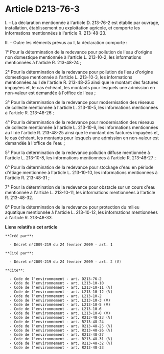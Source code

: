# Article D213-76-3

I. – La déclaration mentionnée à l'article D. 213-76-2 est établie par ouvrage, installation, établissement ou exploitation
agricole, et comporte les informations mentionnées à l'article R. 213-48-23. 

II. – Outre les éléments prévus au I, la déclaration comporte : 

1° Pour la détermination de la redevance pour pollution de l'eau d'origine non domestique mentionnée à l'article L. 213-10-2,
les informations mentionnées à l'article R. 213-48-24 ; 

2° Pour la détermination de la redevance pour pollution de l'eau d'origine domestique mentionnée à l'article L. 213-10-3, les
informations mentionnées au I de l'article R. 213-48-25 ainsi que le montant des factures impayées et, le cas échéant, les
montants pour lesquels une admission en non-valeur est demandée à l'office de l'eau ; 

3° Pour la détermination de la redevance pour modernisation des réseaux de collecte mentionnée à l'article L. 213-10-5, les
informations mentionnées à l'article R. 213-48-26 ; 

4° Pour la détermination de la redevance pour modernisation des réseaux de collecte mentionnée à l'article L. 213-10-6, les
informations mentionnées au II de l'article R. 213-48-25 ainsi que le montant des factures impayées et, le cas échéant, les
montants pour lesquels une admission en non-valeur est demandée à l'office de l'eau ; 

5° Pour la détermination de la redevance pollution diffuse mentionnée à l'article L. 213-10-8, les informations mentionnées à
l'article R. 213-48-27 ; 

6° Pour la détermination de la redevance pour stockage d'eau en période d'étiage mentionnée à l'article L. 213-10-10, les
informations mentionnées à l'article R. 213-48-31 ; 

7° Pour la détermination de la redevance pour obstacle sur un cours d'eau mentionnée à l'article L. 213-10-11, les
informations mentionnées à l'article R. 213-48-32.

8° Pour la détermination de la redevance pour protection du milieu aquatique mentionnée à l'article L. 213-10-12, les
informations mentionnées à l'article R. 213-48-33.

**Liens relatifs à cet article**

	**Créé par**:

	  - Décret n°2009-219 du 24 février 2009 - art. 1

	**Cité par**:

	  - Décret n°2009-219 du 24 février 2009 - art. 2 (V)

	**Cite**:

	  - Code de l'environnement - art. D213-76-2
	  - Code de l'environnement - art. L213-10-10
	  - Code de l'environnement - art. L213-10-11 (V)
	  - Code de l'environnement - art. L213-10-12 (V)
	  - Code de l'environnement - art. L213-10-2
	  - Code de l'environnement - art. L213-10-3 (V)
	  - Code de l'environnement - art. L213-10-5 (V)
	  - Code de l'environnement - art. L213-10-6
	  - Code de l'environnement - art. L213-10-8 (V)
	  - Code de l'environnement - art. R213-48-23 (V)
	  - Code de l'environnement - art. R213-48-24
	  - Code de l'environnement - art. R213-48-25 (V)
	  - Code de l'environnement - art. R213-48-26 (V)
	  - Code de l'environnement - art. R213-48-27
	  - Code de l'environnement - art. R213-48-31 (V)
	  - Code de l'environnement - art. R213-48-32 (V)
	  - Code de l'environnement - art. R213-48-33
